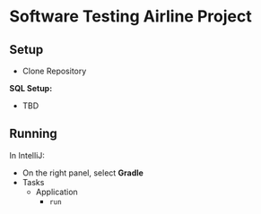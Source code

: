 # Software Testing Airline Project

## Setup

- Clone Repository

**SQL Setup:**

- TBD

## Running

In IntelliJ:

- On the right panel, select **Gradle**
- Tasks
    - Application
        - `run`